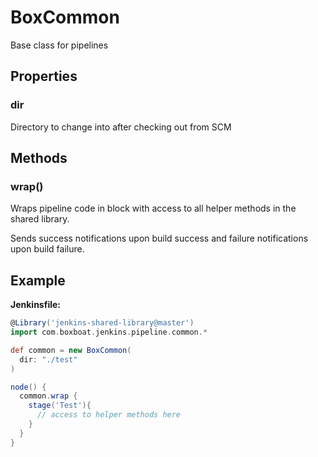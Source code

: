 # BoxCommon

Base class for pipelines

## Properties

### dir

Directory to change into after checking out from SCM

## Methods

### wrap()

Wraps pipeline code in block with access to all helper methods in the shared library.

Sends success notifications upon build success and failure notifications upon build failure.

## Example

**Jenkinsfile:**

```groovy
@Library('jenkins-shared-library@master')
import com.boxboat.jenkins.pipeline.common.*

def common = new BoxCommon(
  dir: "./test"
)

node() {
  common.wrap {
    stage('Test'){
      // access to helper methods here
    }
  }
}
```
